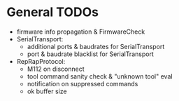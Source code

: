 # General TODOs

  * firmware info propagation & FirmwareCheck
  * SerialTransport:
    * additional ports & baudrates for SerialTransport
    * port & baudrate blacklist for SerialTransport
  * RepRapProtocol:
    * M112 on disconnect
    * tool command sanity check & "unknown tool" eval
    * notification on suppressed commands
    * ok buffer size

